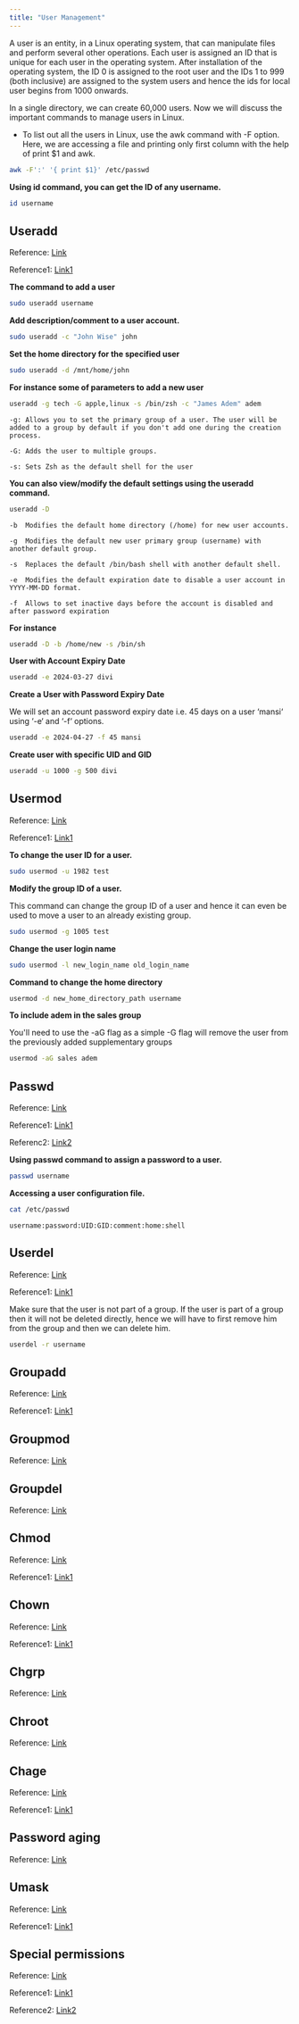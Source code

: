 ```yaml
---
title: "User Management"
---
```


A user is an entity, in a Linux operating system, that can manipulate files and perform several other operations. Each user is assigned an ID that is unique for each user in the operating system. After installation of the operating system, the ID 0 is assigned to the root user and the IDs 1 to 999 (both inclusive) are assigned to the system users and hence the ids for local user begins from 1000 onwards. 

In a single directory, we can create 60,000 users. Now we will discuss the important commands to manage users in Linux.

* To list out all the users in Linux, use the awk command with -F option. Here, we are accessing a file and printing only first column with the help of print $1 and awk.

```bash
awk -F':' '{ print $1}' /etc/passwd
```

**Using id command, you can get the ID of any username.**

```bash
id username
```

## Useradd

Reference: [Link](https://www.geeksforgeeks.org/useradd-command-in-linux-with-examples/)

Reference1: [Link1](https://www.tecmint.com/add-users-in-linux/)

**The command to add a user**

```bash
sudo useradd username
```

**Add description/comment to a user account.**

```bash
sudo useradd -c "John Wise" john
```

**Set the home directory for the specified user**
```bash
sudo useradd -d /mnt/home/john
```

**For instance some of parameters to add a new user**
```bash
useradd -g tech -G apple,linux -s /bin/zsh -c "James Adem" adem
```
`-g: Allows you to set the primary group of a user. The user will be added to a group by default if you don't add one during the creation process.`

`-G: Adds the user to multiple groups.`

`-s: Sets Zsh as the default shell for the user `

**You can also view/modify the default settings using the useradd command.**
```bash
useradd -D
```
`-b  Modifies the default home directory (/home) for new user accounts.`

`-g  Modifies the default new user primary group (username) with another default group.`

`-s  Replaces the default /bin/bash shell with another default shell.`

`-e  Modifies the default expiration date to disable a user account in YYYY-MM-DD format.`

`-f  Allows to set inactive days before the account is disabled and after password expiration`

**For instance**
```bash
useradd -D -b /home/new -s /bin/sh
```

**User with Account Expiry Date**
```bash
useradd -e 2024-03-27 divi
```

**Create a User with Password Expiry Date**

We will set an account password expiry date i.e. 45 days on a user ‘mansi‘ using ‘-e‘ and ‘-f‘ options.
```bash
useradd -e 2024-04-27 -f 45 mansi
```

**Create user with specific UID and GID**
```bash
useradd -u 1000 -g 500 divi
```

## Usermod

Reference: [Link](https://www.geeksforgeeks.org/usermod-command-in-linux-with-examples/?ref=lbp)

Reference1: [Link1](https://www.tecmint.com/usermod-command-examples/)

**To change the user ID for a user.**
```bash
sudo usermod -u 1982 test
```

**Modify the group ID of a user.**

This command can change the group ID of a user and hence it can even be used to move a user to an already existing group.
```bash
sudo usermod -g 1005 test
```

**Change the user login name**
```bash
sudo usermod -l new_login_name old_login_name
```

**Command to change the home directory**
```bash
usermod -d new_home_directory_path username
```

**To include adem in the sales group**

You'll need to use the -aG flag as a simple -G flag will remove the user from the previously added supplementary groups
```bash
usermod -aG sales adem
```

## Passwd

Reference: [Link](https://www.redhat.com/sysadmin/managing-users-passwd)

Reference1: [Link1](https://www.geeksforgeeks.org/passwd-command-in-linux-with-examples/)

Referenc2: [Link2](https://www.computerhope.com/unix/upasswor.htm)

**Using passwd command to assign a password to a user.**
```bash
passwd username
```

**Accessing a user configuration file.**
```bash
cat /etc/passwd
```
`username:password:UID:GID:comment:home:shell`

## Userdel

Reference: [Link](https://www.geeksforgeeks.org/userdel-command-in-linux-with-examples/)

Reference1: [Link1](https://www.computerhope.com/unix/userdel.htm)

Make sure that the user is not part of a group. If the user is part of a group then it will not be deleted directly, hence we will have to first remove him from the group and then we can delete him.
```bash
userdel -r username
```

## Groupadd

Reference: [Link](https://www.geeksforgeeks.org/groupadd-command-in-linux-with-examples/)

Reference1: [Link1](https://linuxize.com/post/how-to-create-groups-in-linux/)

## Groupmod

Reference: [Link](https://www.geeksforgeeks.org/groupmod-command-in-linux-with-examples/)

## Groupdel

Reference: [Link](https://linuxize.com/post/how-to-delete-group-in-linux/)

## Chmod

Reference: [Link](https://www.computerhope.com/unix/uchmod.htm)

Reference1: [Link1](https://www.howtogeek.com/437958/how-to-use-the-chmod-command-on-linux/)

## Chown

Reference: [Link](https://www.geeksforgeeks.org/chown-command-in-linux-with-examples/?ref=lbp)

Reference1: [Link1](https://linuxize.com/post/linux-chown-command/)

## Chgrp

Reference: [Link](https://www.geeksforgeeks.org/chgrp-command-in-linux-with-examples/?ref=lbp)

## Chroot

Reference: [Link](https://www.geeksforgeeks.org/chroot-command-in-linux-with-examples/?ref=lbp)

## Chage

Reference: [Link](https://www.geeksforgeeks.org/chage-command-in-linux-with-examples/)

Reference1: [Link1](https://www.golinuxcloud.com/chage-command-in-linux/)

## Password aging

Reference: [Link](https://www.computernetworkingnotes.com/linux-tutorials/password-aging-policy-explained-with-chage-command.html)

## Umask

Reference: [Link](https://www.computerhope.com/unix/uumask.htm)

Reference1: [Link1](https://www.geeksforgeeks.org/umask-command-in-linux-with-examples/)

## Special permissions

Reference: [Link](https://www.redhat.com/sysadmin/suid-sgid-sticky-bit)

Reference1: [Link1](https://www.thegeekdiary.com/linux-interview-questions-special-permissions-suid-sgid-and-sticky-bit/)

Reference2: [Link2](https://www.geeksforgeeks.org/advance-file-permissions-in-linux/)
